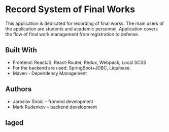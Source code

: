 # Record System of Final Works

This application is dedicated for recording of final works. The main users of the application are students and academic personnel. Application covers the flow of final work management from registration to defense.



## Built With

* Frontend: ReactJS, React-Router, Redux, Webpack, Local SCSS
* For the backend are used: SpringBoot+JDBC, Liquibase.
* Maven - Dependency Management



## Authors

* Jaroslav Siroic – fronend development
* Mark Rudenkov – backend development

## laged




